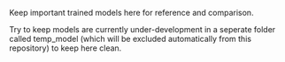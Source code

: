 Keep important trained models here for reference and comparison.

Try to keep models are currently under-development in a seperate folder called temp_model (which will be excluded automatically from this repository) to keep here clean.
